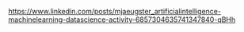 https://www.linkedin.com/posts/mjaeugster_artificialintelligence-machinelearning-datascience-activity-6857304635741347840-qBHh